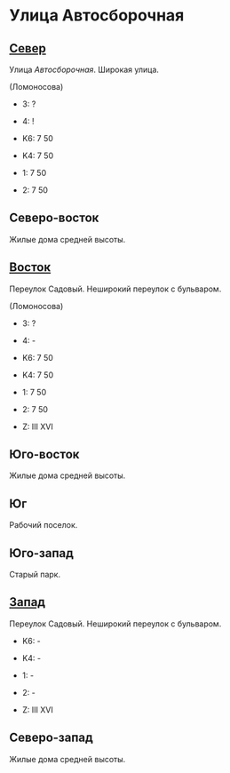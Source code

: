# Улица Автосборочная

## [Север](./10565090.md)

Улица *Автосборочная*.
Широкая улица.

(Ломоносова)

* 3:    ?
* 4:    !

* K6:   7   50
* K4:   7   50
* 1:    7   50
* 2:    7   50

## Северо-восток

Жилые дома средней высоты.

## [Восток](./10570095.md)

Переулок Садовый.
Неширокий переулок с бульваром.

(Ломоносова)

* 3:    ?
* 4:    -

* K6:   7   50
* K4:   7   50
* 1:    7   50
* 2:    7   50

* Z:    III XVI

## Юго-восток

Жилые дома средней высоты.

## Юг

Рабочий поселок.

## Юго-запад

Старый парк.

## [Запад](./10560095.md)

Переулок Садовый.
Неширокий переулок с бульваром.

* K6:   -
* K4:   -
* 1:    -
* 2:    -

* Z:    III XVI

## Северо-запад

Жилые дома средней высоты.
